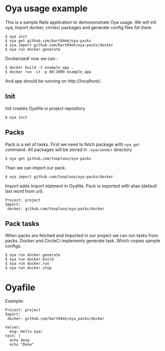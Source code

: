 # Oya usage example

This is a sample Rails application to demononstrate Oya usage.
We will init oya, import docker, circleci packages and generate config files fot them.

    $ oya init
    $ oya get github.com/bart84ek/oya-packs
    $ oya import github.com/bart84ek/oya-packs/docker
    $ oya run docker.generate
    
Dockerized! now we can :

    $ docker build -t example_app .
    $ docker run -it -p 80:3000 example_app
    
And app should be running on http://localhost/.


## Init
Init creates Oyafile in project repository

    $ oya init
  
## Packs
Pack is a set of tasks.
First we need to fetch package with `oya get` command. All packages will be stored in `.oya/vendor` directory

    $ oya get github.com/tooploox/oya-packs
 
Than we can import our pack.

    $ oya import github.com/tooploox/oya-packs/docker
    
Import adds Import statment in Oyafile. Pack is imported with alias (default last word from url).

```
Project: project
Import:
 docker: github.com/tooploox/oya-packs/docker
```
 
## Pack tasks
When packs are fetched and Imported in our project we can run tasks from packs.
Docker and CircleCi implements generate task. Which copies sample configs.

    $ oya run docker.generate
    $ oya run docker.build
    $ oya run docker.run
    $ oya run docker.stop
    

# Oyafile

Example:

```
Project: project
Import:
 docker: github.com/bart84ek/oya_packs/docker
 
Values:
  msg: Hello oya!
test: |
  echo $msg
  echo "Done"
```

